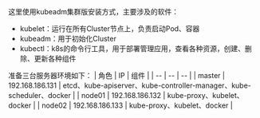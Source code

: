 这里使用kubeadm集群版安装方式，主要涉及的软件：
- kubelet：运行在所有Cluster节点上，负责启动Pod、容器
- kubeadm：用于初始化Cluster
- kubectl：k8s的命令行工具，用于部署管理应用，查看各种资源，创建、删除、更新各种组件

准备三台服务器环境如下：
| 角色 | IP | 组件 | 
| -- | -- | -- | 
| master | 192.168.186.131 | etcd、kube-apiserver、kube-controller-manager、kube-scheduler、docker |
| node01 | 192.168.186.132 | kube-proxy、kubelet、docker |
| node02 | 192.168.186.133 | kube-proxy、kubelet、docker |
